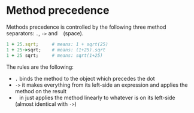 # Method precedence

Methods precedence is controlled by the following three method separators: `.`, `->` and ` ` (space).

```ruby
1 + 25.sqrt;     # means: 1 + sqrt(25)
1 + 25->sqrt;    # means: (1+25).sqrt
1 + 25 sqrt;     # means: sqrt(1+25)
```

The rules are the following:

- `.` binds the method to the object which precedes the dot
- `->` it makes everything from its left-side an expression and applies the method on the result
- ` ` in just applies the method linearly to whatever is on its left-side (almost identical with `->`)
